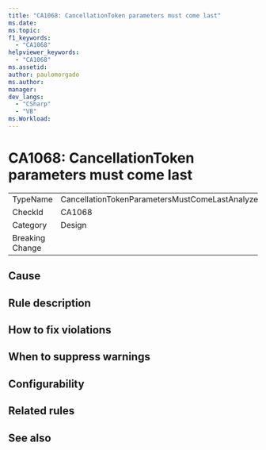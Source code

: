 ```yaml
---
title: "CA1068: CancellationToken parameters must come last"
ms.date:
ms.topic:
f1_keywords:
  - "CA1068"
helpviewer_keywords:
  - "CA1068"
ms.assetid:
author: paulomorgado
ms.author:
manager:
dev_langs:
  - "CSharp" 
  - "VB"
ms.Workload:
---
```

# CA1068: CancellationToken parameters must come last

|||
|-|-|
|TypeName|CancellationTokenParametersMustComeLastAnalyzer|
|CheckId|CA1068|
|Category|Design|
|Breaking Change||

## Cause

## Rule description



## How to fix violations

## When to suppress warnings

## Configurability

## Related rules

## See also

